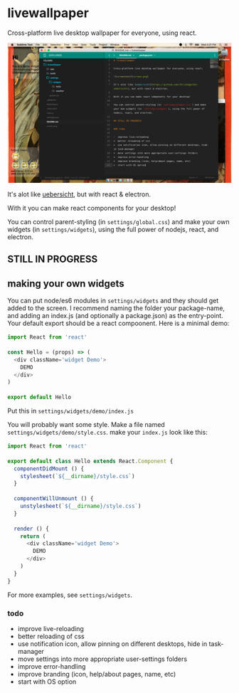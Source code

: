 # livewallpaper

Cross-platform live desktop wallpaper for everyone, using react.

![screenshot](screen.png)

It's alot like [uebersicht](https://github.com/felixhageloh/uebersicht), but with react & electron.

With it you can make react components for your desktop!

You can control parent-styling (in `settings/global.css`) and make your own widgets (in `settings/widgets`), using the full power of nodejs, react, and electron.

## STILL IN PROGRESS

## making your own widgets

You can put node/es6 modules in `settings/widgets` and they should get added to the screen. I recommend naming the folder your package-name, and adding an index.js (and optionally a package.json) as the entry-point. Your default export should be a react compoonent. Here is a minimal demo:

```js
import React from 'react'

const Hello = (props) => (
  <div className='widget Demo'>
    DEMO
  </div>
)

export default Hello
```
Put this in `settings/widgets/demo/index.js`

You will probably want some style. Make a file named `settings/widgets/demo/style.css`. make your `index.js` look like this:

```js
import React from 'react'

export default class Hello extends React.Component {
  componentDidMount () {
    stylesheet(`${__dirname}/style.css`)
  }

  componentWillUnmount () {
    unstylesheet(`${__dirname}/style.css`)
  }

  render () {
    return (
      <div className='widget Demo'>
        DEMO
      </div>
    )
  }
}
```

For more examples, see `settings/widgets`.


### todo

*  improve live-reloading
*  better reloading of css
*  use notification icon, allow pinning on different desktops, hide in task-manager
*  move settings into more appropriate user-settings folders
*  improve error-handling
*  improve branding (icon, help/about pages, name, etc)
*  start with OS option